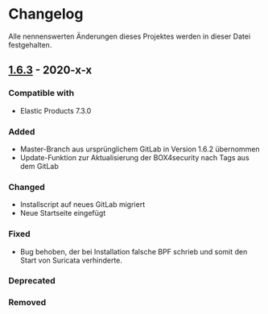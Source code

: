 # Changelog
Alle nennenswerten Änderungen dieses Projektes werden in dieser Datei festgehalten.

## [1.6.3](x) - 2020-x-x

### Compatible with
* Elastic Products 7.3.0

### Added
* Master-Branch aus ursprünglichem GitLab in Version 1.6.2 übernommen
* Update-Funktion zur Aktualisierung der BOX4security nach Tags aus dem GitLab

### Changed
* Installscript auf neues GitLab migriert
* Neue Startseite eingefügt

### Fixed
* Bug behoben, der bei Installation falsche BPF schrieb und somit den Start von Suricata verhinderte.

### Deprecated

### Removed
